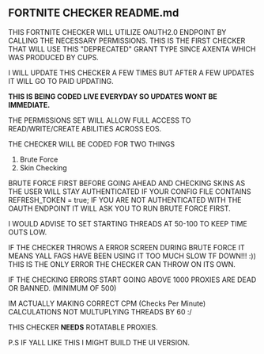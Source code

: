 ## FORTNITE CHECKER README.md
THIS FORTNITE CHECKER WILL UTILIZE OAUTH2.0 ENDPOINT BY CALLING THE NECESSARY PERMISSIONS.
THIS IS THE FIRST CHECKER THAT WILL USE THIS "DEPRECATED" GRANT TYPE SINCE
AXENTA WHICH WAS PRODUCED BY CUPS.

I WILL UPDATE THIS CHECKER A FEW TIMES BUT AFTER A FEW UPDATES IT WILL GO TO PAID UPDATING.

**THIS IS BEING CODED LIVE EVERYDAY SO UPDATES WONT BE IMMEDIATE.**

THE PERMISSIONS SET WILL ALLOW FULL ACCESS TO READ/WRITE/CREATE ABILITIES ACROSS EOS.

THE CHECKER WILL BE CODED FOR TWO THINGS
1. Brute Force
2. Skin Checking

BRUTE FORCE FIRST BEFORE GOING AHEAD AND CHECKING SKINS AS THE USER WILL STAY AUTHENTICATED IF YOUR CONFIG FILE CONTAINS
REFRESH_TOKEN = true; IF YOU ARE NOT AUTHENTICATED WITH THE OAUTH ENDPOINT IT WILL ASK YOU TO RUN BRUTE FORCE FIRST.

I WOULD ADVISE TO SET STARTING THREADS AT 50-100 TO KEEP TIME OUTS LOW.

IF THE CHECKER THROWS A ERROR SCREEN DURING BRUTE FORCE IT MEANS YALL FAGS HAVE BEEN USING IT TOO MUCH SLOW TF DOWN!!! :))
THIS IS THE ONLY ERROR THE CHECKER CAN THROW ON ITS OWN.

IF THE CHECKING ERRORS START GOING ABOVE 1000 PROXIES ARE DEAD OR BANNED. (MINIMUM OF 500)

IM ACTUALLY MAKING CORRECT CPM (Checks Per Minute) CALCULATIONS NOT MULTUPLYING THREADS BY 60 :/

THIS CHECKER **NEEDS** ROTATABLE PROXIES.

P.S IF YALL LIKE THIS I MIGHT BUILD THE UI VERSION.